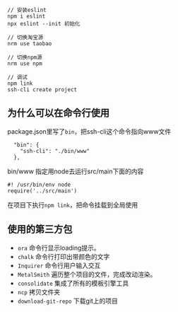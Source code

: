 ```
// 安装eslint
npm i eslint
npx eslint --init 初始化

// 切换淘宝源
nrm use taobao

// 切换npm源
nrm use npm

// 调试
npm link
ssh-cli create project
```


## 为什么可以在命令行使用
package.json里写了`bin`，把ssh-cli这个命令指向www文件
```
  "bin": {
    "ssh-cli": "./bin/www"
  },
```

bin/www 指定用node去运行src/main下面的内容
```
#! /usr/bin/env node
require('../src/main')
```

在项目下执行`npm link`，把命令挂载到全局使用  


## 使用的第三方包

- `ora` 命令行显示loading提示。
- `chalk` 命令行打印出带颜色的文字
- `Inquirer` 命令行用户输入交互
- `MetalSmith` 遍历整个项目的文件，完成改动渲染。
- `consolidate` 集成了所有的模板引擎工具
- `ncp` 拷贝文件夹
- `download-git-repo` 下载git上的项目
